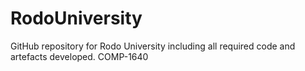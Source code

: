 # RodoUniversity
GitHub repository for Rodo University including all required code and artefacts developed.
COMP-1640
